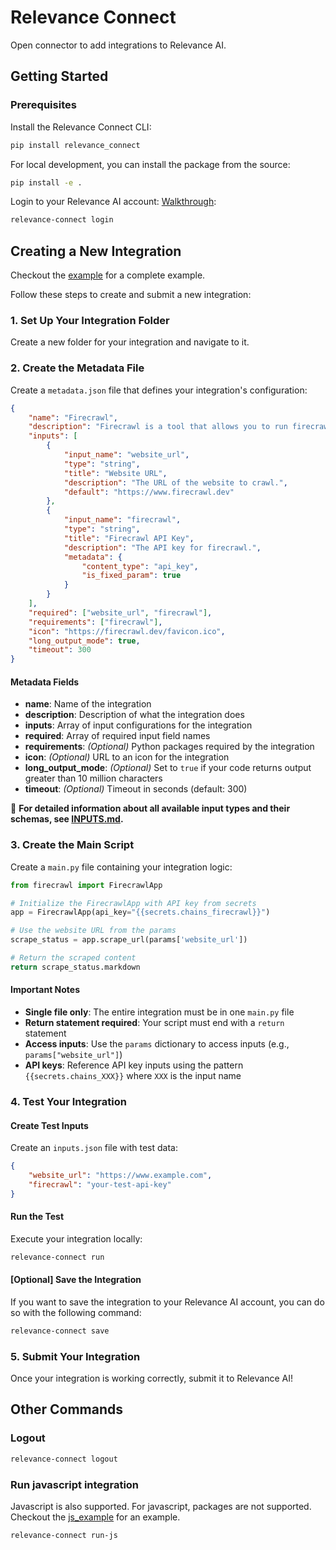 # Relevance Connect

Open connector to add integrations to Relevance AI.

## Getting Started

### Prerequisites

Install the Relevance Connect CLI:

```bash
pip install relevance_connect
```

For local development, you can install the package from the source:
```bash
pip install -e .
```

Login to your Relevance AI account: [Walkthrough](https://app.supademo.com/demo/cmc1fdg1gjf3dsn1rjt31ki1r):
```bash
relevance-connect login
```


## Creating a New Integration

Checkout the [example](example) for a complete example.

Follow these steps to create and submit a new integration:

### 1. Set Up Your Integration Folder

Create a new folder for your integration and navigate to it.

### 2. Create the Metadata File

Create a `metadata.json` file that defines your integration's configuration:

```json
{
    "name": "Firecrawl",
    "description": "Firecrawl is a tool that allows you to run firecrawl.",
    "inputs": [
        {
            "input_name": "website_url",
            "type": "string",
            "title": "Website URL",
            "description": "The URL of the website to crawl.",
            "default": "https://www.firecrawl.dev"
        },
        {
            "input_name": "firecrawl",
            "type": "string",
            "title": "Firecrawl API Key",
            "description": "The API key for firecrawl.",
            "metadata": {
                "content_type": "api_key",
                "is_fixed_param": true
            }
        }
    ],
    "required": ["website_url", "firecrawl"],
    "requirements": ["firecrawl"],
    "icon": "https://firecrawl.dev/favicon.ico",
    "long_output_mode": true,
    "timeout": 300
}
```

#### Metadata Fields

- **name**: Name of the integration
- **description**: Description of what the integration does
- **inputs**: Array of input configurations for the integration
- **required**: Array of required input field names
- **requirements**: *(Optional)* Python packages required by the integration
- **icon**: *(Optional)* URL to an icon for the integration
- **long_output_mode**: *(Optional)* Set to `true` if your code returns output greater than 10 million characters
- **timeout**: *(Optional)* Timeout in seconds (default: 300)

📖 **For detailed information about all available input types and their schemas, see [INPUTS.md](INPUTS.md).**

### 3. Create the Main Script

Create a `main.py` file containing your integration logic:

```python
from firecrawl import FirecrawlApp

# Initialize the FirecrawlApp with API key from secrets
app = FirecrawlApp(api_key="{{secrets.chains_firecrawl}}")

# Use the website URL from the params
scrape_status = app.scrape_url(params['website_url'])

# Return the scraped content
return scrape_status.markdown
```

#### Important Notes

- **Single file only**: The entire integration must be in one `main.py` file
- **Return statement required**: Your script must end with a `return` statement
- **Access inputs**: Use the `params` dictionary to access inputs (e.g., `params["website_url"]`)
- **API keys**: Reference API key inputs using the pattern `{{secrets.chains_XXX}}` where `XXX` is the input name

### 4. Test Your Integration

#### Create Test Inputs

Create an `inputs.json` file with test data:

```json
{
    "website_url": "https://www.example.com",
    "firecrawl": "your-test-api-key"
}
```

#### Run the Test

Execute your integration locally:

```bash
relevance-connect run
```

#### [Optional] Save the Integration

If you want to save the integration to your Relevance AI account, you can do so with the following command:

```bash
relevance-connect save
```

### 5. Submit Your Integration

Once your integration is working correctly, submit it to Relevance AI!


## Other Commands

### Logout

```bash
relevance-connect logout
```

### Run javascript integration
Javascript is also supported. For javascript, packages are not supported. Checkout the [js_example](js_example) for an example.

```bash
relevance-connect run-js
```
